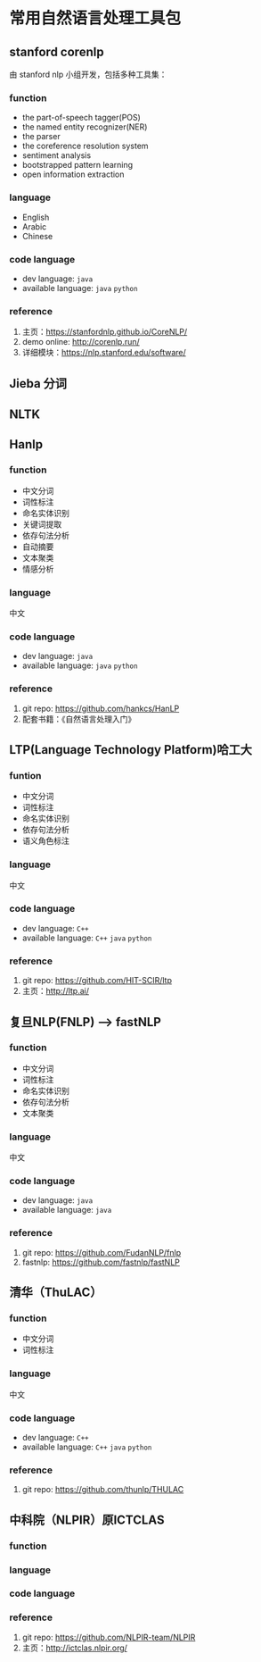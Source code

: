 # 常用自然语言处理工具包

## stanford corenlp

由 stanford nlp 小组开发，包括多种工具集：

### function

- the part-of-speech tagger(POS)
- the named entity recognizer(NER)
- the parser
- the coreference resolution system
- sentiment analysis
- bootstrapped pattern learning
- open information extraction

### language

- English
- Arabic
- Chinese

### code language

- dev language: `java`
- available language: `java` `python`

### reference

1. 主页：https://stanfordnlp.github.io/CoreNLP/
2. demo online: http://corenlp.run/
3. 详细模块：https://nlp.stanford.edu/software/

## Jieba 分词

## NLTK

## Hanlp

### function

- 中文分词
- 词性标注
- 命名实体识别
- 关键词提取
- 依存句法分析
- 自动摘要
- 文本聚类
- 情感分析

### language

中文

### code language

- dev language: `java`
- available language: `java` `python`

### reference

1. git repo: https://github.com/hankcs/HanLP
2. 配套书籍：《自然语言处理入门》

## LTP(Language Technology Platform)哈工大

### funtion

- 中文分词
- 词性标注
- 命名实体识别
- 依存句法分析
- 语义角色标注

### language

中文

### code language

- dev language: `C++`
- available language: `C++` `java` `python`

### reference

1. git repo: https://github.com/HIT-SCIR/ltp
2. 主页：http://ltp.ai/

## 复旦NLP(FNLP) --> fastNLP

### function

- 中文分词
- 词性标注
- 命名实体识别
- 依存句法分析
- 文本聚类

### language

中文

### code language

- dev language: `java`
- available language: `java` 

### reference

1. git repo: https://github.com/FudanNLP/fnlp
2. fastnlp: https://github.com/fastnlp/fastNLP

## 清华（ThuLAC）

### function

- 中文分词
- 词性标注

### language

中文

### code language

- dev language: `C++`
- available language: `C++` `java` `python`

### reference

1. git repo: https://github.com/thunlp/THULAC


## 中科院（NLPIR）原ICTCLAS

### function

### language

### code language

### reference

1. git repo: https://github.com/NLPIR-team/NLPIR
2. 主页：http://ictclas.nlpir.org/
